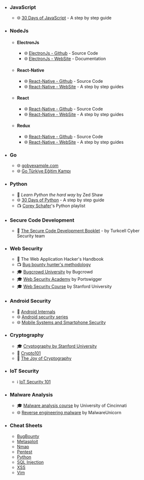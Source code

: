 * ### JavaScript
  - :globe_with_meridians: [30 Days of JavaScript](https://github.com/Asabeneh/30DaysOfJavaScript) - A step by step guide
   
* ### NodeJs   
   * #### ElectronJs
      - :globe_with_meridians: [ElectronJs - Github](https://github.com/electron/electron) - Source Code 
      - :globe_with_meridians: [ElectronJs - WebSite](https://www.electronjs.org/docs/latest/development/source-code-directory-structure) - Documentation
   * #### React-Native
      - :globe_with_meridians: [React-Native - Github](https://github.com/facebook/react-native) - Source Code 
      - :globe_with_meridians: [React-Native - WebSite](https://reactnative.dev/) - A step by step guides
   * #### React
      - :globe_with_meridians: [React-Native - Github](https://github.com/facebook/react) - Source Code 
      - :globe_with_meridians: [React-Native - WebSite](https://reactjs.org/) - A step by step guides
   * #### Redux
      - :globe_with_meridians: [React-Native - Github](https://github.com/reduxjs/redux) - Source Code 
      - :globe_with_meridians: [React-Native - WebSite](https://redux.js.org/) - A step by step guides
   
* ### Go
  - :globe_with_meridians: [gobyexample.com](https://gobyexample.com)
  - :globe_with_meridians: [Go Türkiye Eğitim Kampı](https://www.youtube.com/playlist?list=PLX2txCMVbkjyqrdV5TsJ5iW-bhVNeBMaq)

* ### Python
  - :book: *Learn Python the hard way* by Zed Shaw
  - :globe_with_meridians: [30 Days of Python](https://github.com/Asabeneh/30-Days-Of-Python) - A step by step guide
  - :tv: [Corey Schafer](https://www.youtube.com/playlist?list=PL-osiE80TeTt2d9bfVyTiXJA-UTHn6WwU)'s Python playlist

* ### Secure Code Development
  - :book: [The Secure Code Development Booklet](https://turkcelloffensivesecurity.gitbook.io/guvenli-kod-gelistirme-kitapcigi/) - by Turkcell Cyber Security team


* ### Web Security
  - :book: The Web Application Hacker's Handbook
  - :tv: [Bug bounty hunter's methodology](https://www.youtube.com/watch?v=Qw1nNPiH_Go)
  - :mortar_board: [Bugcrowd University](https://github.com/bugcrowd/bugcrowd_university) by Bugcrowd
  - :mortar_board: [Web Security Academy](https://portswigger.net/web-security) by Portswigger
  - :mortar_board: [Web Security Course](https://www.youtube.com/playlist?list=PL1y1iaEtjSYiiSGVlL1cHsXN_kvJOOhu-) by Stanford University

* ### Android Security
  - :book: [Android Internals](http://newandroidbook.com/AIvI-M-RL1.pdf)
  - :globe_with_meridians: [Android security series](https://manifestsecurity.com/android-application-security)
  - :globe_with_meridians: [Mobile Systems and Smartphone Security](https://mobisec.reyammer.io/slides)

* ### Cryptography
  - :mortar_board: [Cryptography by Stanford University](https://www.coursera.org/learn/crypto)
  - :book: [Crypto101](https://www.crypto101.io)
  - :book: [The Joy of Cryptography](https://web.engr.oregonstate.edu/~rosulekm/crypto)

* ### IoT Security
  - :information_source: [IoT Security 101](https://github.com/V33RU/IoTSecurity101)

* ### Malware Analysis
  - :mortar_board: [Malware analysis course](https://class.malware.re/) by University of Cincinnati
  - :globe_with_meridians: [Reverse engineering malware](https://malwareunicorn.org/[[/workshops]]) by MalwareUnicorn 

* ### Cheat Sheets
  - [BugBounty](https://github.com/EdOverflow/bugbounty-cheatsheet)
  - [Metasploit](https://www.sans.org/security-resources/sec560/misc_tools_sheet_v1.pdf)
  - [Nmap](https://stationx-public-download.s3.us-west-2.amazonaws.com/nmap_cheet_sheet_v7.pdf)
  - [Pentest](https://github.com/Tib3rius/Pentest-Cheatsheets)
  - [Python](https://www.pythoncheatsheet.org)
  - [SQL Injection](https://portswigger.net/web-security/sql-injection/cheat-sheet)
  - [XSS](https://portswigger.net/web-security/cross-site-scripting/cheat-sheet.pdf)
  - [Vim](https://linuxacademy.com/site-content/uploads/2019/05/vim-1.png)
